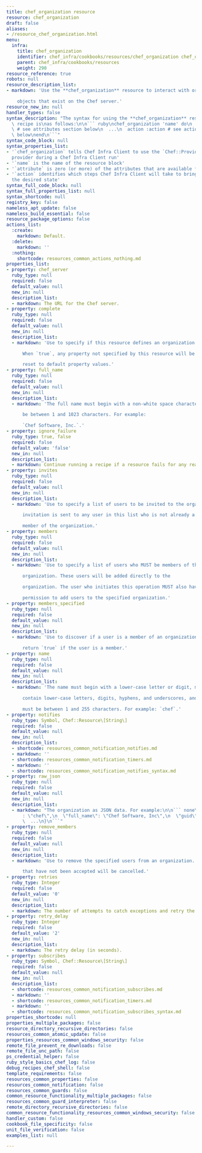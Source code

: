 ```yaml
---
title: chef_organization resource
resource: chef_organization
draft: false
aliases:
- /resource_chef_organization.html
menu:
  infra:
    title: chef_organization
    identifier: chef_infra/cookbooks/resources/chef_organization chef_organization
    parent: chef_infra/cookbooks/resources
    weight: 290
resource_reference: true
robots: null
resource_description_list:
- markdown: 'Use the **chef_organization** resource to interact with organization

    objects that exist on the Chef server.'
resource_new_in: null
handler_types: false
syntax_description: "The syntax for using the **chef_organization** resource in a\
  \ recipe is\nas follows:\n\n``` ruby\nchef_organization 'name' do\n  attribute 'value'\
  \ # see attributes section below\n  ...\n  action :action # see actions section\
  \ below\nend\n```"
syntax_code_block: null
syntax_properties_list:
- '`chef_organization` tells Chef Infra Client to use the `Chef::Provider::ChefOrganization`
  provider during a Chef Infra Client run'
- '`name` is the name of the resource block'
- '`attribute` is zero (or more) of the attributes that are available for this resource'
- '`action` identifies which steps Chef Infra Client will take to bring the node into
  the desired state'
syntax_full_code_block: null
syntax_full_properties_list: null
syntax_shortcode: null
registry_key: false
nameless_apt_update: false
nameless_build_essential: false
resource_package_options: false
actions_list:
  :create:
    markdown: Default.
  :delete:
    markdown: ''
  :nothing:
    shortcode: resources_common_actions_nothing.md
properties_list:
- property: chef_server
  ruby_type: null
  required: false
  default_value: null
  new_in: null
  description_list:
  - markdown: The URL for the Chef server.
- property: complete
  ruby_type: null
  required: false
  default_value: null
  new_in: null
  description_list:
  - markdown: 'Use to specify if this resource defines an organization completely.

      When `true`, any property not specified by this resource will be

      reset to default property values.'
- property: full_name
  ruby_type: null
  required: false
  default_value: null
  new_in: null
  description_list:
  - markdown: 'The full name must begin with a non-white space character and must

      be between 1 and 1023 characters. For example:

      `Chef Software, Inc.`.'
- property: ignore_failure
  ruby_type: true, false
  required: false
  default_value: 'false'
  new_in: null
  description_list:
  - markdown: Continue running a recipe if a resource fails for any reason.
- property: invites
  ruby_type: null
  required: false
  default_value: null
  new_in: null
  description_list:
  - markdown: 'Use to specify a list of users to be invited to the organization. An

      invitation is sent to any user in this list who is not already a

      member of the organization.'
- property: members
  ruby_type: null
  required: false
  default_value: null
  new_in: null
  description_list:
  - markdown: 'Use to specify a list of users who MUST be members of the

      organization. These users will be added directly to the

      organization. The user who initiates this operation MUST also have

      permission to add users to the specified organization.'
- property: members_specified
  ruby_type: null
  required: false
  default_value: null
  new_in: null
  description_list:
  - markdown: 'Use to discover if a user is a member of an organization. Will

      return `true` if the user is a member.'
- property: name
  ruby_type: null
  required: false
  default_value: null
  new_in: null
  description_list:
  - markdown: 'The name must begin with a lower-case letter or digit, may only

      contain lower-case letters, digits, hyphens, and underscores, and

      must be between 1 and 255 characters. For example: `chef`.'
- property: notifies
  ruby_type: Symbol, Chef::Resource\[String\]
  required: false
  default_value: null
  new_in: null
  description_list:
  - shortcode: resources_common_notification_notifies.md
  - markdown: ''
  - shortcode: resources_common_notification_timers.md
  - markdown: ''
  - shortcode: resources_common_notification_notifies_syntax.md
- property: raw_json
  ruby_type: null
  required: false
  default_value: null
  new_in: null
  description_list:
  - markdown: "The organization as JSON data. For example:\n\n``` none\n{\n  \"name\"\
      : \"chef\",\n  \"full_name\": \"Chef Software, Inc\",\n  \"guid\": \"f980d1asdfda0331235s00ff36862\n\
      \  ...\n}\n```"
- property: remove_members
  ruby_type: null
  required: false
  default_value: null
  new_in: null
  description_list:
  - markdown: 'Use to remove the specified users from an organization. Invitations

      that have not been accepted will be cancelled.'
- property: retries
  ruby_type: Integer
  required: false
  default_value: '0'
  new_in: null
  description_list:
  - markdown: The number of attempts to catch exceptions and retry the resource.
- property: retry_delay
  ruby_type: Integer
  required: false
  default_value: '2'
  new_in: null
  description_list:
  - markdown: The retry delay (in seconds).
- property: subscribes
  ruby_type: Symbol, Chef::Resource\[String\]
  required: false
  default_value: null
  new_in: null
  description_list:
  - shortcode: resources_common_notification_subscribes.md
  - markdown: ''
  - shortcode: resources_common_notification_timers.md
  - markdown: ''
  - shortcode: resources_common_notification_subscribes_syntax.md
properties_shortcode: null
properties_multiple_packages: false
resource_directory_recursive_directories: false
resources_common_atomic_update: false
properties_resources_common_windows_security: false
remote_file_prevent_re_downloads: false
remote_file_unc_path: false
ps_credential_helper: false
ruby_style_basics_chef_log: false
debug_recipes_chef_shell: false
template_requirements: false
resources_common_properties: false
resources_common_notification: false
resources_common_guards: false
common_resource_functionality_multiple_packages: false
resources_common_guard_interpreter: false
remote_directory_recursive_directories: false
common_resource_functionality_resources_common_windows_security: false
handler_custom: false
cookbook_file_specificity: false
unit_file_verification: false
examples_list: null

---
```

